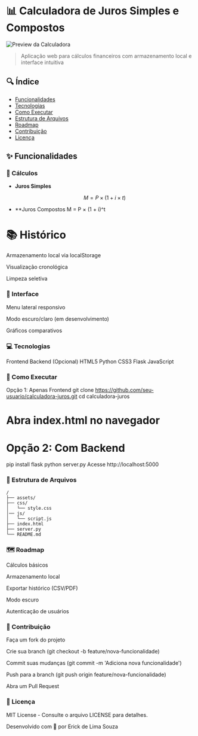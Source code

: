# 📊 Calculadora de Juros Simples e Compostos

![Preview da Calculadora](https://via.placeholder.com/800x400?text=Calculadora+Interativa)

> Aplicação web para cálculos financeiros com armazenamento local e interface intuitiva

## 🔍 Índice
- [Funcionalidades](#-funcionalidades)
- [Tecnologias](#-tecnologias) 
- [Como Executar](#-como-executar)
- [Estrutura de Arquivos](#-estrutura-de-arquivos)
- [Roadmap](#-roadmap)
- [Contribuição](#-contribuição)
- [Licença](#-licença)

## ✨ Funcionalidades

### 🧮 Cálculos
- **Juros Simples**
  ```math
  M = P × (1 + i × t)
- **Juros Compostos
M = P × (1 + i)^t
# 📚 Histórico
Armazenamento local via localStorage

Visualização cronológica

Limpeza seletiva

### 🎨 Interface
Menu lateral responsivo

Modo escuro/claro (em desenvolvimento)

Gráficos comparativos

### 💻 Tecnologias
Frontend	Backend (Opcional)
HTML5	Python
CSS3	Flask
JavaScript	
###  🚀 Como Executar
Opção 1: Apenas Frontend
git clone https://github.com/seu-usuario/calculadora-juros.git
cd calculadora-juros
# Abra index.html no navegador

# Opção 2: Com Backend

pip install flask
python server.py
Acesse http://localhost:5000

### 📂 Estrutura de Arquivos

```
/
├── assets/
├── css/
│   └── style.css
│── js/
│   └── script.js
├── index.html
├── server.py
└── README.md
```

### 🗺 Roadmap
Cálculos básicos

Armazenamento local

Exportar histórico (CSV/PDF)

Modo escuro

Autenticação de usuários

### 🤝 Contribuição
Faça um fork do projeto

Crie sua branch (git checkout -b feature/nova-funcionalidade)

Commit suas mudanças (git commit -m 'Adiciona nova funcionalidade')

Push para a branch (git push origin feature/nova-funcionalidade)

Abra um Pull Request

### 📜 Licença

MIT License - Consulte o arquivo LICENSE para detalhes.

Desenvolvido com 💙 por Erick de Lima Souza



